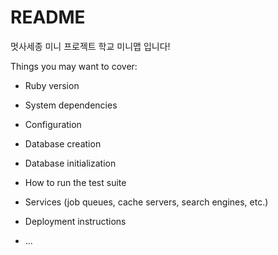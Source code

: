 # README

멋사세종 미니 프로젝트 학교 미니맵 입니다!

Things you may want to cover:

* Ruby version

* System dependencies

* Configuration

* Database creation

* Database initialization

* How to run the test suite

* Services (job queues, cache servers, search engines, etc.)

* Deployment instructions

* ...
